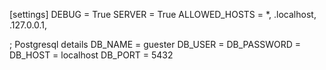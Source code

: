[settings]
DEBUG = True
SERVER = True
ALLOWED_HOSTS = *, .localhost, .127.0.0.1,


; Postgresql details
DB_NAME = guester
DB_USER = 
DB_PASSWORD = 
DB_HOST = localhost
DB_PORT = 5432
